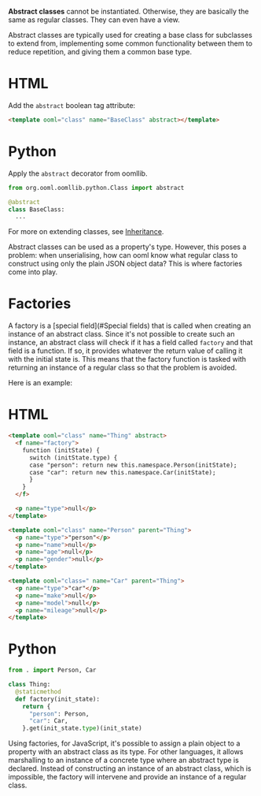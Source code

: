**Abstract classes** cannot be instantiated. Otherwise, they are basically the same as regular classes. They can even have a view.

Abstract classes are typically used for creating a base class for subclasses to extend from, implementing some common functionality between them to reduce repetition, and giving them a common base type.

<!-- start tabbed sections -->

# HTML

Add the `abstract` boolean tag attribute:

```html
<template ooml="class" name="BaseClass" abstract></template>
```

# Python

Apply the `abstract` decorator from oomllib.

```python
from org.ooml.oomllib.python.Class import abstract

@abstract
class BaseClass:
  ...
```

<!-- end tabbed sections -->

For more on extending classes, see [Inheritance](#Inheritance).

Abstract classes can be used as a property's type. However, this poses a problem: when unserialising, how can ooml know what regular class to construct using only the plain JSON object data? This is where factories come into play.

# Factories

A factory is a [special field](#Special fields) that is called when creating an instance of an abstract class. Since it's not possible to create such an instance, an abstract class will check if it has a field called `factory` and that field is a function. If so, it provides whatever the return value of calling it with the initial state is. This means that the factory function is tasked with returning an instance of a regular class so that the problem is avoided.

Here is an example:

<!-- start tabbed sections -->

# HTML

```html
<template ooml="class" name="Thing" abstract>
  <f name="factory">
    function (initState) {
      switch (initState.type) {
      case "person": return new this.namespace.Person(initState);
      case "car": return new this.namespace.Car(initState);
      }
    }
  </f>

  <p name="type">null</p>
</template>

<template ooml="class" name="Person" parent="Thing">
  <p name="type">"person"</p>
  <p name="name">null</p>
  <p name="age">null</p>
  <p name="gender">null</p>
</template>

<template ooml="class=" name="Car" parent="Thing">
  <p name="type">"car"</p>
  <p name="make">null</p>
  <p name="model">null</p>
  <p name="mileage">null</p>
</template>
```

# Python

```python
from . import Person, Car

class Thing:
  @staticmethod
  def factory(init_state):
    return {
      "person": Person,
      "car": Car,
    }.get(init_state.type)(init_state)
```

<!-- end tabbed sections -->

Using factories, for JavaScript, it's possible to assign a plain object to a property with an abstract class as its type. For other languages, it allows marshalling to an instance of a concrete type where an abstract type is declared. Instead of constructing an instance of an abstract class, which is impossible, the factory will intervene and provide an instance of a regular class.
